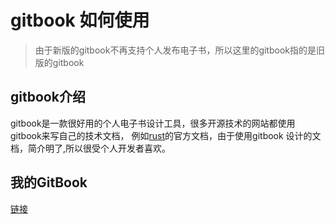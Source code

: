# gitbook 如何使用

> 由于新版的gitbook不再支持个人发布电子书，所以这里的gitbook指的是旧版的gitbook

## gitbook介绍

gitbook是一款很好用的个人电子书设计工具，很多开源技术的网站都使用gitbook来写自己的技术文档，
例如[rust](https://kaisery.github.io/trpl-zh-cn/title-page.html)的官方文档，由于使用gitbook
设计的文档，简介明了,所以很受个人开发者喜欢。

## 我的GitBook

[链接](https://foreverforcode.github.io/blogTest/)





